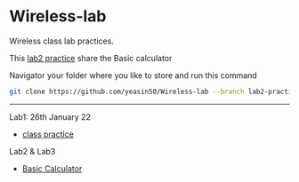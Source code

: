 # Wireless-lab
Wireless class lab practices. 

This [lab2 practice][lab2 practice] share the Basic calculator

Navigator your folder where you like to store and run this command 

```bash
git clone https://github.com/yeasin50/Wireless-lab --branch lab2-practice --single-branch 
```
----
Lab1: 26th January 22
 * [class practice][lab1 practice]  

Lab2 & Lab3
 * [Basic Calculator][lab2 practice]


[lab1 practice]: https://github.com/yeasin50/Wireless-lab/tree/lab1-practice
[lab2 practice]: https://github.com/yeasin50/Wireless-lab/tree/lab2-practice

